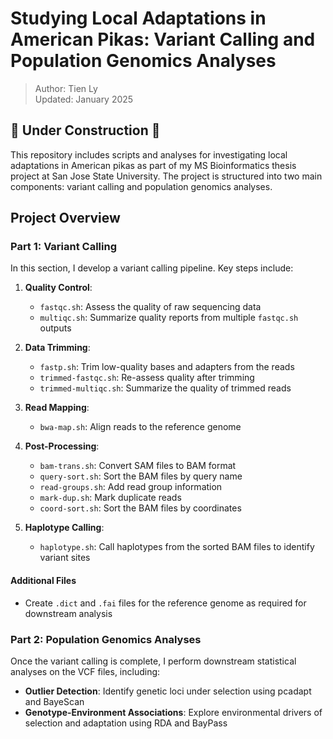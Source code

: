 # Studying Local Adaptations in American Pikas: Variant Calling and Population Genomics Analyses

> Author: Tien Ly  
> Updated: January 2025

## 🚧 Under Construction 🚧

This repository includes scripts and analyses for investigating local adaptations in American pikas as part of my MS Bioinformatics thesis project at San Jose State University. The project is structured into two main components: variant calling and population genomics analyses.

## Project Overview

### Part 1: Variant Calling

In this section, I develop a variant calling pipeline. Key steps include:

1. **Quality Control**:
    - `fastqc.sh`: Assess the quality of raw sequencing data
    - `multiqc.sh`: Summarize quality reports from multiple `fastqc.sh` outputs
   
2. **Data Trimming**:
    - `fastp.sh`: Trim low-quality bases and adapters from the reads
    - `trimmed-fastqc.sh`: Re-assess quality after trimming
    - `trimmed-multiqc.sh`: Summarize the quality of trimmed reads

3. **Read Mapping**:
    - `bwa-map.sh`: Align reads to the reference genome

4. **Post-Processing**:
    - `bam-trans.sh`: Convert SAM files to BAM format
    - `query-sort.sh`: Sort the BAM files by query name
    - `read-groups.sh`: Add read group information
    - `mark-dup.sh`: Mark duplicate reads
    - `coord-sort.sh`: Sort the BAM files by coordinates
   
5. **Haplotype Calling**:
    - `haplotype.sh`: Call haplotypes from the sorted BAM files to identify variant sites

#### Additional Files
- Create `.dict` and `.fai` files for the reference genome as required for downstream analysis

### Part 2: Population Genomics Analyses

Once the variant calling is complete, I perform downstream statistical analyses on the VCF files, including:

- **Outlier Detection**: Identify genetic loci under selection using pcadapt and BayeScan
- **Genotype-Environment Associations**: Explore environmental drivers of selection and adaptation using RDA and BayPass
